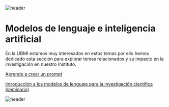 
![header](/Tutoriales-IFC/assets/header.png)

# Modelos de lenguaje e inteligencia artificial

En la UBMI estamos muy interesados en estos temas por ello hemos dedicado esta sección para explorar temas relacionados y su impacto en la investigación en nuestro Instituto.

[ Aprende a crear un prompt](https://ubmi-ifc.github.io/Tutoriales-IFC/Modelos_de_lenguaje_e_inteligencia_artificial/prompt_tutorial)

[ Introducción a los modelos de lenguaje para la investigación científica (seminario)](https://ubmi-ifc.github.io/Tutoriales-IFC/Modelos_de_lenguaje_e_inteligencia_artificial/seminario_introductorio_chatbots)

![header](/Tutoriales-IFC/assets/header.png)

